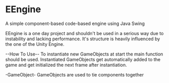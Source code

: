 # EEngine
A simple component-based code-based engine using Java Swing

EEngine is a one day project and shouldn't be used in a serious way due to instability and lacking performance.
It's structure is heavily influenced by the one of the Unity Engine.

--How To Use--
To instantiate new GameObjects at start the main function should be used.
Instantiated GameObjects get automatically added to the game and get initialized the next frame after instantiation.

-GameObject-
GameObjects are used to tie components together

